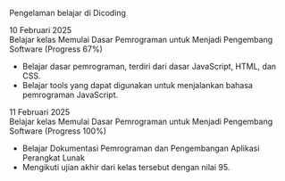 Pengelaman belajar di Dicoding

10 Februari 2025 <br>
Belajar kelas Memulai Dasar Pemrograman untuk Menjadi Pengembang Software (Progress 67%) <br>
* Belajar dasar pemrograman, terdiri dari dasar JavaScript, HTML, dan CSS. <br>
* Belajar tools yang dapat digunakan untuk menjalankan bahasa pemrograman JavaScript.

11 Februari 2025 <br>
Belajar kelas Memulai Dasar Pemrograman untuk Menjadi Pengembang Software (Progress 100%) <br>
* Belajar Dokumentasi Pemrograman dan Pengembangan Aplikasi Perangkat Lunak
* Mengikuti ujian akhir dari kelas tersebut dengan nilai 95.
